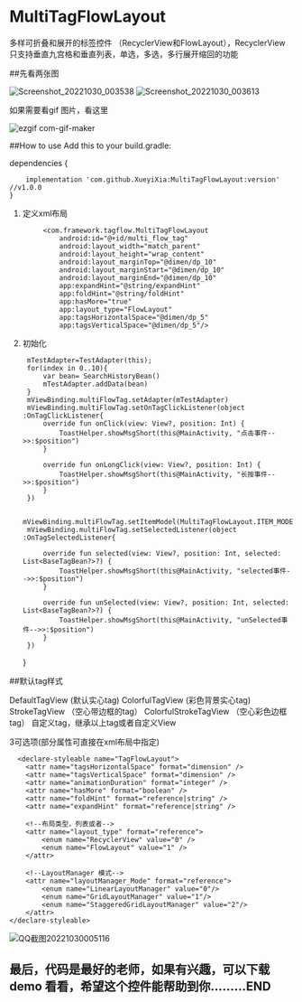 # MultiTagFlowLayout
多样可折叠和展开的标签控件 （RecyclerView和FlowLayout），RecyclerView 只支持垂直九宫格和垂直列表，单选，多选，多行展开缩回的功能

##先看两张图

![Screenshot_20221030_003538](https://user-images.githubusercontent.com/25949241/198842906-1c0a98a1-384d-4a5b-997f-9699a7c1f569.png)
![Screenshot_20221030_003613](https://user-images.githubusercontent.com/25949241/198842918-fc3a1e11-dc3d-4bbc-81b7-8ffbd1958a67.png)

如果需要看gif 图片，看这里

![ezgif com-gif-maker](https://user-images.githubusercontent.com/25949241/198842982-9eabfb25-cdc3-45b3-832a-d1aaad4b84c0.gif)


##How to use Add this to your build.gradle:

dependencies {

		implementation 'com.github.XueyiXia:MultiTagFlowLayout:version' //v1.0.0
	}
    
    
1. 定义xml布局

            <com.framework.tagflow.MultiTagFlowLayout
                android:id="@+id/multi_flow_tag"
                android:layout_width="match_parent"
                android:layout_height="wrap_content"
                android:layout_marginTop="@dimen/dp_10"
                android:layout_marginStart="@dimen/dp_10"
                android:layout_marginEnd="@dimen/dp_10"
                app:expandHint="@string/expandHint"
                app:foldHint="@string/foldHint"
                app:hasMore="true"
                app:layout_type="FlowLayout"
                app:tagsHorizontalSpace="@dimen/dp_5"
                app:tagsVerticalSpace="@dimen/dp_5"/>

2. 初始化

        mTestAdapter=TestAdapter(this);
        for(index in 0..10){
            var bean= SearchHistoryBean()
            mTestAdapter.addData(bean)
        }
        mViewBinding.multiFlowTag.setAdapter(mTestAdapter)
        mViewBinding.multiFlowTag.setOnTagClickListener(object :OnTagClickListener{
            override fun onClick(view: View?, position: Int) {
                ToastHelper.showMsgShort(this@MainActivity, "点击事件-->>:$position")
            }

            override fun onLongClick(view: View?, position: Int) {
                ToastHelper.showMsgShort(this@MainActivity, "长按事件-->>:$position")
            }
        })

        mViewBinding.multiFlowTag.setItemModel(MultiTagFlowLayout.ITEM_MODEL_SELECT)
        mViewBinding.multiFlowTag.setSelectedListener(object :OnTagSelectedListener{

            override fun selected(view: View?, position: Int, selected: List<BaseTagBean?>?) {
                ToastHelper.showMsgShort(this@MainActivity, "selected事件-->>:$position")
            }

            override fun unSelected(view: View?, position: Int, selected: List<BaseTagBean?>?) {
                ToastHelper.showMsgShort(this@MainActivity, "unSelected事件-->>:$position")
            }
        })
    }



##默认tag样式

DefaultTagView (默认实心tag)
ColorfulTagView (彩色背景实心tag)
StrokeTagView （空心带边框的tag）
ColorfulStrokeTagView （空心彩色边框tag）
自定义tag，继承以上tag或者自定义View



  3可选项(部分属性可直接在xml布局中指定)

      <declare-styleable name="TagFlowLayout">
        <attr name="tagsHorizontalSpace" format="dimension" />
        <attr name="tagsVerticalSpace" format="dimension" />
        <attr name="animationDuration" format="integer" />
        <attr name="hasMore" format="boolean" />
        <attr name="foldHint" format="reference|string" />
        <attr name="expandHint" format="reference|string" />

        <!--布局类型，列表或者-->
        <attr name="layout_type" format="reference">
            <enum name="RecyclerView" value="0" />
            <enum name="FlowLayout" value="1" />
        </attr>

        <!--LayoutManager 模式-->
        <attr name="layoutManager_Mode" format="reference">
            <enum name="LinearLayoutManager" value="0"/>
            <enum name="GridLayoutManager" value="1"/>
            <enum name="StaggeredGridLayoutManager" value="2"/>
        </attr>
    </declare-styleable>
    
    
    
 ![QQ截图20221030005116](https://user-images.githubusercontent.com/25949241/198843533-2fa726b8-ec58-4c4c-96e4-6c8a836661da.png)



## 最后，代码是最好的老师，如果有兴趣，可以下载demo 看看，希望这个控件能帮助到你.........END
